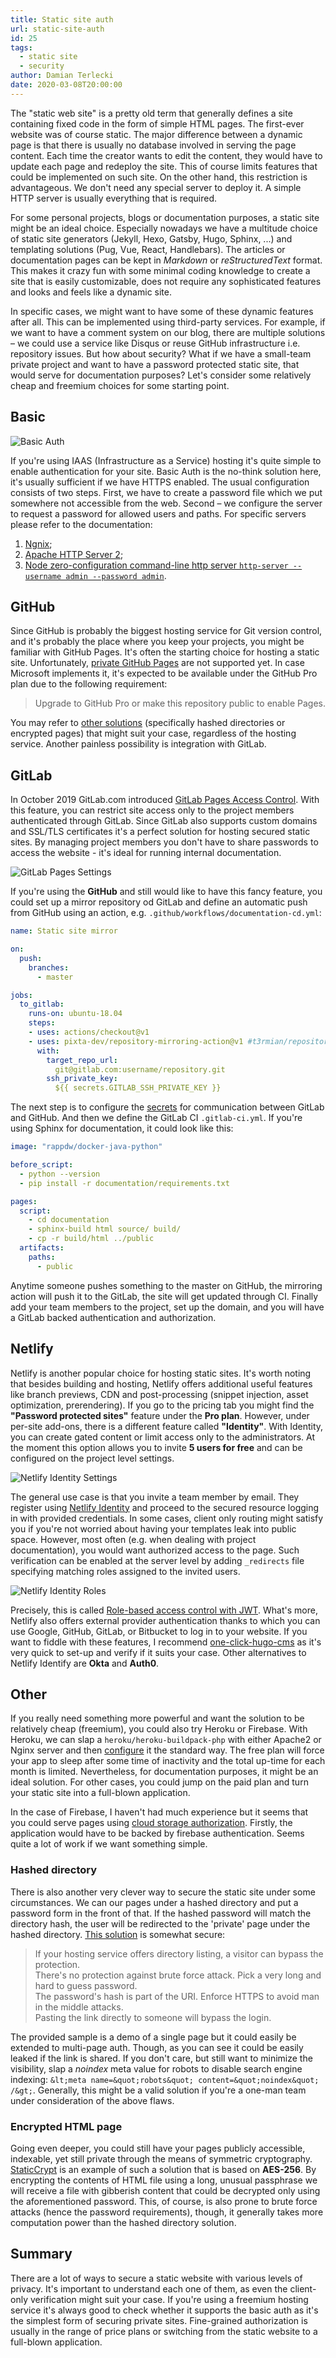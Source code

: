 ```yaml
---
title: Static site auth
url: static-site-auth
id: 25
tags:
  - static site
  - security
author: Damian Terlecki
date: 2020-03-08T20:00:00
---
```


The "static web site" is a pretty old term that generally defines a site containing fixed code in the form of simple HTML pages. The first-ever website was of course static. The major difference between a dynamic page is that there is usually no database involved in serving the page content. Each time the creator wants to edit the content, they would have to update each page and redeploy the site. This of course limits features that could be implemented on such site. On the other hand, this restriction is advantageous. We don't need any special server to deploy it. A simple HTTP server is usually everything that is required.

For some personal projects, blogs or documentation purposes, a static site might be an ideal choice. Especially nowadays we have a multitude choice of static site generators (Jekyll, Hexo, Gatsby, Hugo, Sphinx, ...) and templating solutions (Pug, Vue, React, Handlebars). The articles or documentation pages can be kept in *Markdown* or *reStructuredText* format. This makes it crazy fun with some minimal coding knowledge to create a site that is easily customizable, does not require any sophisticated features and looks and feels like a dynamic site.

In specific cases, we might want to have some of these dynamic features after all. This can be implemented using third-party services. For example, if we want to have a comment system on our blog, there are multiple solutions –	we could use a service like Disqus or reuse GitHub infrastructure i.e. repository issues. But how about security? What if we have a small-team private project and want to have a password protected static site, that would serve for documentation purposes? Let's consider some relatively cheap and freemium choices for some starting point.

## Basic

<img src="/img/hq/basic-auth.png" alt="Basic Auth" title="Basic Auth">

If you're using IAAS (Infrastructure as a Service) hosting it's quite simple to enable authentication for your site. Basic Auth is the no-think solution here, it's usually sufficient if we have HTTPS enabled. The usual configuration consists of two steps. First, we have to create a password file which we put somewhere not accessible from the web. Second –	we configure the server to request a password for allowed users and paths. For specific servers please refer to the documentation:

1. [Ngnix](https://docs.nginx.com/nginx/admin-guide/security-controls/configuring-http-basic-authentication/);
2. [Apache HTTP Server 2](https://httpd.apache.org/docs/2.4/howto/auth.html);
3. [Node zero-configuration command-line http server `http-server --username admin --password admin`](https://www.npmjs.com/package/http-server).

## GitHub

Since GitHub is probably the biggest hosting service for Git version control, and it's probably the place where you keep your projects, you might be familiar with GitHub Pages. It's often the starting choice for hosting a static site.
Unfortunately, [private GitHub Pages](https://github.com/isaacs/github/issues/699) are not supported yet. In case Microsoft implements it, it's expected to be available under the GitHub Pro plan due to the following requirement:

> Upgrade to GitHub Pro or make this repository public to enable Pages.

You may refer to [other solutions](#other) (specifically hashed directories or encrypted pages) that might suit your case, regardless of the hosting service. Another painless possibility is integration with GitLab.

## GitLab

In October 2019 GitLab.com introduced [GitLab Pages Access Control](https://docs.gitlab.com/ce/user/project/pages/pages_access_control.html). With this feature, you can restrict site access only to the project members authenticated through GitLab. Since GitLab also supports custom domains and SSL/TLS certificates it's a perfect solution for hosting secured static sites. By managing project members you don't have to share passwords to access the website - it's ideal for running internal documentation.

<img src="/img/hq/gitlab-page-settings.png" alt="GitLab Pages Settings" title="GitLab Page Settings">

If you're using the **GitHub** and still would like to have this fancy feature, you could set up a mirror repository od GitLab and define an automatic push from GitHub using an action, e.g. `.github/workflows/documentation-cd.yml`:

```yml
name: Static site mirror

on:
  push:
    branches:    
      - master  

jobs:
  to_gitlab:
    runs-on: ubuntu-18.04
    steps:
    - uses: actions/checkout@v1
    - uses: pixta-dev/repository-mirroring-action@v1 #t3rmian/repository-mirroring-action@4bbf393 for git-lfs support
      with:
        target_repo_url:
          git@gitlab.com:username/repository.git
        ssh_private_key:
          ${{ secrets.GITLAB_SSH_PRIVATE_KEY }}
```

The next step is to configure the [secrets](https://help.github.com/en/actions/configuring-and-managing-workflows/creating-and-storing-encrypted-secrets) for communication between GitLab and GitHub. And then we define the GitLab CI `.gitlab-ci.yml`. If you're using Sphinx for documentation, it could look like this:

```yml
image: "rappdw/docker-java-python"

before_script:
  - python --version
  - pip install -r documentation/requirements.txt

pages:
  script:
    - cd documentation
    - sphinx-build html source/ build/
    - cp -r build/html ../public
  artifacts:
    paths:
      - public
```

Anytime someone pushes something to the master on GitHub, the mirroring action will push it to the GitLab, the site will get updated through CI. Finally add your team members to the project, set up the domain, and you will have a GitLab backed authentication and authorization.

## Netlify

Netlify is another popular choice for hosting static sites. It's worth noting that besides building and hosting, Netlify offers additional useful features like branch previews, CDN and post-processing (snippet injection, asset optimization, prerendering). If you go to the pricing tab you might find the **"Password protected sites"** feature under the **Pro plan**. However, under per-site add-ons, there is a different feature called **"Identity"**. With Identity, you can create gated content or limit access only to the administrators. At the moment this option allows you to invite **5 users for free** and can be configured on the project level settings.

<img src="/img/hq/netlify-identity.png" alt="Netlify Identity Settings" title="Netlify Identity Settings">

The general use case is that you invite a team member by email. They register using [Netlify Identity](https://github.com/netlify/netlify-identity-widget) and proceed to the secured resource logging in with provided credentials. In some cases, client only routing might satisfy you if you're not worried about having your templates leak into public space. However, most often (e.g. when dealing with project documentation), you would want authorized access to the page. Such verification can be enabled at the server level by adding `_redirects` file specifying matching roles assigned to the invited users.

<img src="/img/hq/netlify-identity-roles.png" alt="Netlify Identity Roles" title="Netlify Identity Roles">

Precisely, this is called [Role-based access control with JWT](https://docs.netlify.com/visitor-access/role-based-access-control/#create-users-and-set-roles). What's more, Netlify also offers external provider authentication thanks to which you can use Google, GitHub, GitLab, or Bitbucket to log in to your website. If you want to fiddle with these features, I recommend [one-click-hugo-cms](https://github.com/netlify-templates/one-click-hugo-cms) as it's very quick to set-up and verify if it suits your case. Other alternatives to Netlify Identify are **Okta** and **Auth0**.

## Other

If you really need something more powerful and want the solution to be relatively cheap (freemium), you could also try Heroku or Firebase. With Heroku, we can slap a `heroku/heroku-buildpack-php` with either Apache2 or Nginx server and then [configure](https://devcenter.heroku.com/articles/custom-php-settings#web-server-settings) it the standard way. The free plan will force your app to sleep after some time of inactivity and the total up-time for each month is limited. Nevertheless, for documentation purposes, it might be an ideal solution. For other cases, you could jump on the paid plan and turn your static site into a full-blown application.

In the case of Firebase, I haven't had much experience but it seems that you could serve pages using [cloud storage authorization](https://firebase.google.com/docs/storage/security/#authorization). Firstly, the application would have to be backed by firebase authentication. Seems quite a lot of work if we want something simple.

### Hashed directory

There is also another very clever way to secure the static site under some circumstances. We can our pages under a hashed directory and put a password form in the front of that. If the hashed password will match the directory hash, the user will be redirected to the 'private' page under the hashed directory. [This solution](https://github.com/matteobrusa/Password-protection-for-static-pages) is somewhat secure:

> If your hosting service offers directory listing, a visitor can bypass the protection.  
> There's no protection against brute force attack. Pick a very long and hard to guess password.  
> The password's hash is part of the URI. Enforce HTTPS to avoid man in the middle attacks.  
> Pasting the link directly to someone will bypass the login.  

The provided sample is a demo of a single page but it could easily be extended to multi-page auth. Though, as you can see it could be easily leaked if the link is shared. If you don't care, but still want to minimize the visibility, slap a *noindex* meta value for robots to disable search engine indexing:
`&lt;meta name=&quot;robots&quot; content=&quot;noindex&quot; /&gt;`. Generally, this might be a valid solution if you're a one-man team under consideration of the above flaws.

### Encrypted HTML page

Going even deeper, you could still have your pages publicly accessible, indexable, yet still private through the means of symmetric cryptography. [StaticCrypt](https://github.com/robinmoisson/staticrypt) is an example of such a solution that is based on **AES-256**. By encrypting the contents of HTML file using a long, unusual passphrase we will receive a file with gibberish content that could be decrypted only using the aforementioned password. This, of course, is also prone to brute force attacks (hence the password requirements), though, it generally takes more computation power than the hashed directory solution.

## Summary

There are a lot of ways to secure a static website with various levels of privacy. It's important to understand each one of them, as even the client-only verification might suit your case. If you're using a freemium hosting service it's always good to check whether it supports the basic auth as it's the simplest form of securing private sites. Fine-grained authorization is usually in the range of price plans or switching from the static website to a full-blown application.